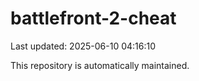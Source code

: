 # battlefront-2-cheat

Last updated: 2025-06-10 04:16:10

This repository is automatically maintained.
